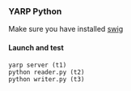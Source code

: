 ### YARP Python ###

Make sure you have installed [swig](http://www.yarp.it/yarp_swig.html#yarp_swig_python)

#### Launch and test ####

    yarp server (t1)
    python reader.py (t2)
	python writer.py (t3)

